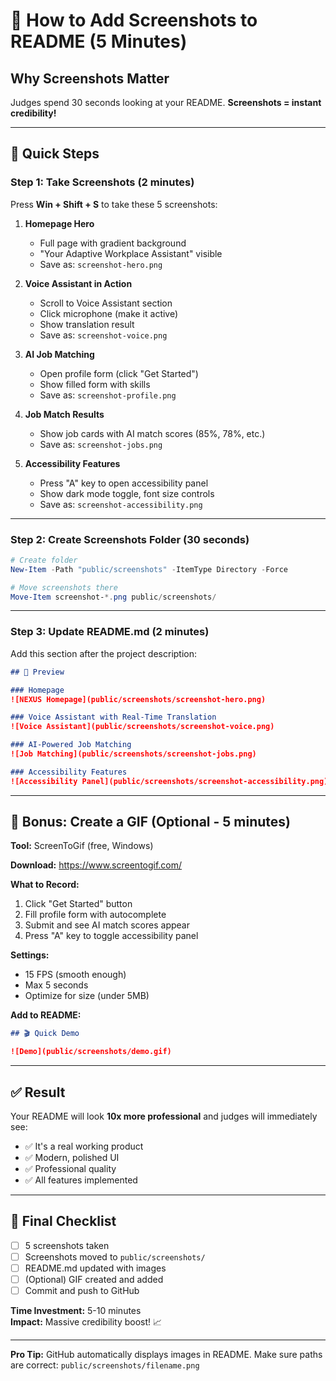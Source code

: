 # 📸 How to Add Screenshots to README (5 Minutes)

## Why Screenshots Matter
Judges spend 30 seconds looking at your README. **Screenshots = instant credibility!**

---

## 🎯 **Quick Steps**

### **Step 1: Take Screenshots (2 minutes)**

Press **Win + Shift + S** to take these 5 screenshots:

1. **Homepage Hero** 
   - Full page with gradient background
   - "Your Adaptive Workplace Assistant" visible
   - Save as: `screenshot-hero.png`

2. **Voice Assistant in Action**
   - Scroll to Voice Assistant section
   - Click microphone (make it active)
   - Show translation result
   - Save as: `screenshot-voice.png`

3. **AI Job Matching**
   - Open profile form (click "Get Started")
   - Show filled form with skills
   - Save as: `screenshot-profile.png`

4. **Job Match Results**
   - Show job cards with AI match scores (85%, 78%, etc.)
   - Save as: `screenshot-jobs.png`

5. **Accessibility Features**
   - Press "A" key to open accessibility panel
   - Show dark mode toggle, font size controls
   - Save as: `screenshot-accessibility.png`

---

### **Step 2: Create Screenshots Folder (30 seconds)**

```powershell
# Create folder
New-Item -Path "public/screenshots" -ItemType Directory -Force

# Move screenshots there
Move-Item screenshot-*.png public/screenshots/
```

---

### **Step 3: Update README.md (2 minutes)**

Add this section after the project description:

```markdown
## 📸 Preview

### Homepage
![NEXUS Homepage](public/screenshots/screenshot-hero.png)

### Voice Assistant with Real-Time Translation
![Voice Assistant](public/screenshots/screenshot-voice.png)

### AI-Powered Job Matching
![Job Matching](public/screenshots/screenshot-jobs.png)

### Accessibility Features
![Accessibility Panel](public/screenshots/screenshot-accessibility.png)
```

---

## 🎥 **Bonus: Create a GIF (Optional - 5 minutes)**

**Tool:** ScreenToGif (free, Windows)

**Download:** https://www.screentogif.com/

**What to Record:**
1. Click "Get Started" button
2. Fill profile form with autocomplete
3. Submit and see AI match scores appear
4. Press "A" key to toggle accessibility panel

**Settings:**
- 15 FPS (smooth enough)
- Max 5 seconds
- Optimize for size (under 5MB)

**Add to README:**
```markdown
## 🎬 Quick Demo

![Demo](public/screenshots/demo.gif)
```

---

## ✅ **Result**

Your README will look **10x more professional** and judges will immediately see:
- ✅ It's a real working product
- ✅ Modern, polished UI
- ✅ Professional quality
- ✅ All features implemented

---

## 🚀 **Final Checklist**

- [ ] 5 screenshots taken
- [ ] Screenshots moved to `public/screenshots/`
- [ ] README.md updated with images
- [ ] (Optional) GIF created and added
- [ ] Commit and push to GitHub

**Time Investment:** 5-10 minutes  
**Impact:** Massive credibility boost! 📈

---

**Pro Tip:** GitHub automatically displays images in README. Make sure paths are correct: `public/screenshots/filename.png`
